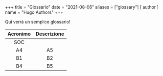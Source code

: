 +++
title = "Glossario"
date = "2021-08-06"
aliases = ["glossary"]
[ author ]
  name = "Hugo Authors"
+++

Qui verrà un semplice glossario!


| Acronimo | Descrizione | 
|:------:|:------:|
|   SOC   |      |
|   A4   |   A5   |
|   B1   |   B2   |
|   B4   |   B5   |